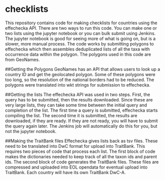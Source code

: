 # checklists

This repository contains code for making checklists for countries using the effechecka API. There are two ways to run this code. You can make one or two lists using the jupyter notebook or you can bulk submit using Jenkins. The jupyter notebook is good for seeing more of what is going on, but is a slower, more manual process. The code works by submitting polygons to effechecka which then assembles deduplicated lists of all the taxa with occurrence data within the polygon. The polygons used in this code are from GeoNames.

##Getting the Polygons
GeoNames has an API that allows users to look up a country ID and get the geolocated polygon. Some of these polygons were too long, so the resolution of the national borders had to be reduced. The polygons were translated into wkt strings for submission to effechecka.

##Getting the lists
The effechecka API was used in two steps. First, the query has to be submitted, then the results downloaded. Since these are very large lists, they can take some time between the initial query and completion of the list. The first time a query is submitted, effechecka starts compiling the list. The second time it is submitted, the results are downloaded, if they are ready. If they are not ready, you will have to submit the query again later. The Jenkins job will automatically do this for you, but not the jupyter notebook.

##Making the TraitBank files
Effechecka gives lists back as tsv files. These need to be translated into DwC format for upload into TraitBank. This requires two pieces of code that process each list. The first block of code makes the dictionaries needed to keep track of all the taxon ids and parent ids. The second block of code generates the TraitBank files. These files are compressed and uploaded into EOL opendata for eventual upload into TraitBank. Each country will have its own TraitBank DwC-A.

